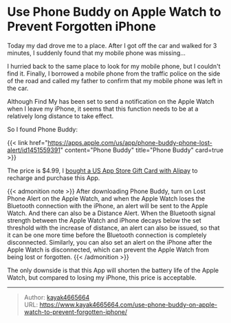 # Use Phone Buddy on Apple Watch to Prevent Forgotten iPhone

Today my dad drove me to a place. After I got off the car and walked for 3 minutes, I suddenly found that my mobile phone was missing...
<!--more-->
I hurried back to the same place to look for my mobile phone, but I couldn't find it. Finally, I borrowed a mobile phone from the traffic police on the side of the road and called my father to confirm that my mobile phone was left in the car.

Although Find My has been set to send a notification on the Apple Watch when I leave my iPhone, it seems that this function needs to be at a relatively long distance to take effect.

So I found Phone Buddy:

{{< link href="https://apps.apple.com/us/app/phone-buddy-phone-lost-alert/id1451559391" content="Phone Buddy" title="Phone Buddy" card=true >}}

The price is $4.99, I [bought a US App Store Gift Card with Alipay](https://www.kayak4665664.com/buy-us-app-store-gift-cards-with-alipay/) to recharge and purchase this App.

{{< admonition note >}}
After downloading Phone Buddy, turn on Lost Phone Alert on the Apple Watch, and when the Apple Watch loses the Bluetooth connection with the iPhone, an alert will be sent to the Apple Watch. And there can also be a Distance Alert. When the Bluetooth signal strength between the Apple Watch and iPhone decays below the set threshold with the increase of distance, an alert can also be issued, so that it can be one more time before the Bluetooth connection is completely disconnected. Similarly, you can also set an alert on the iPhone after the Apple Watch is disconnected, which can prevent the Apple Watch from being lost or forgotten.
{{< /admonition >}}

The only downside is that this App will shorten the battery life of the Apple Watch, but compared to losing my iPhone, this price is acceptable.

---

> Author: [kayak4665664](https://github.com/kayak4665664)  
> URL: https://www.kayak4665664.com/use-phone-buddy-on-apple-watch-to-prevent-forgotten-iphone/  

